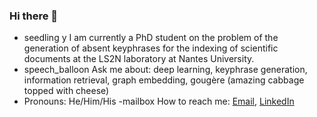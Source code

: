 ### Hi there 👋
- seedling y I am currently a PhD student on the problem of the generation of absent keyphrases for the indexing of scientific documents at the LS2N laboratory at Nantes University.
- speech_balloon Ask me about: deep learning, keyphrase generation, information retrieval, graph embedding, gougère (amazing cabbage topped with cheese)
- Pronouns: He/Him/His
-mailbox How to reach me: [Email](mailto:timothee.poulain@gmail.com), [LinkedIn](https://www.linkedin.com/in/timoth%C3%A9e-poulain-abb9b484/)
<!--
**poulain-tim/poulain-tim** is a ✨ _special_ ✨ repository because its `README.md` (this file) appears on your GitHub profile.

Here are some ideas to get you started:

- 🔭 I’m currently working on ...
- 🌱 I’m currently learning ...
- 👯 I’m looking to collaborate on ...
- 🤔 I’m looking for help with ...
- 💬 Ask me about ...
- 📫 How to reach me: ...
- 😄 Pronouns: ...
- ⚡ Fun fact: ...
-->
